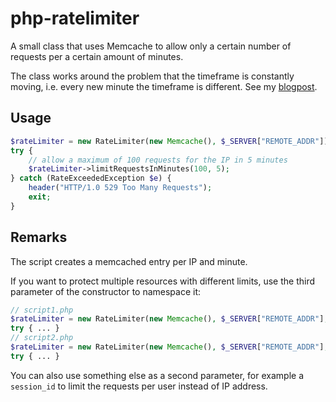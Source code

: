 php-ratelimiter
===============

A small class that uses Memcache to allow only a certain number of requests per a certain amount of minutes.

The class works around the problem that the timeframe is constantly moving, i.e. every new minute the timeframe is different. See my [blogpost](http://alexander.kirk.at/2013/04/19/add-a-rate-limit-to-your-website/).

Usage
-----

```php
$rateLimiter = new RateLimiter(new Memcache(), $_SERVER["REMOTE_ADDR"]);
try {
	// allow a maximum of 100 requests for the IP in 5 minutes
	$rateLimiter->limitRequestsInMinutes(100, 5);
} catch (RateExceededException $e) {
	header("HTTP/1.0 529 Too Many Requests");
	exit;
}
```

Remarks
-------

The script creates a memcached entry per IP and minute.

If you want to protect multiple resources with different limits, use the third parameter of the constructor to namespace it:

```php
// script1.php
$rateLimiter = new RateLimiter(new Memcache(), $_SERVER["REMOTE_ADDR"], "script1");
try { ... }
// script2.php
$rateLimiter = new RateLimiter(new Memcache(), $_SERVER["REMOTE_ADDR"], "script2");
try { ... }
```

You can also use something else as a second parameter, for example a `session_id` to limit the requests per user instead of IP address.
